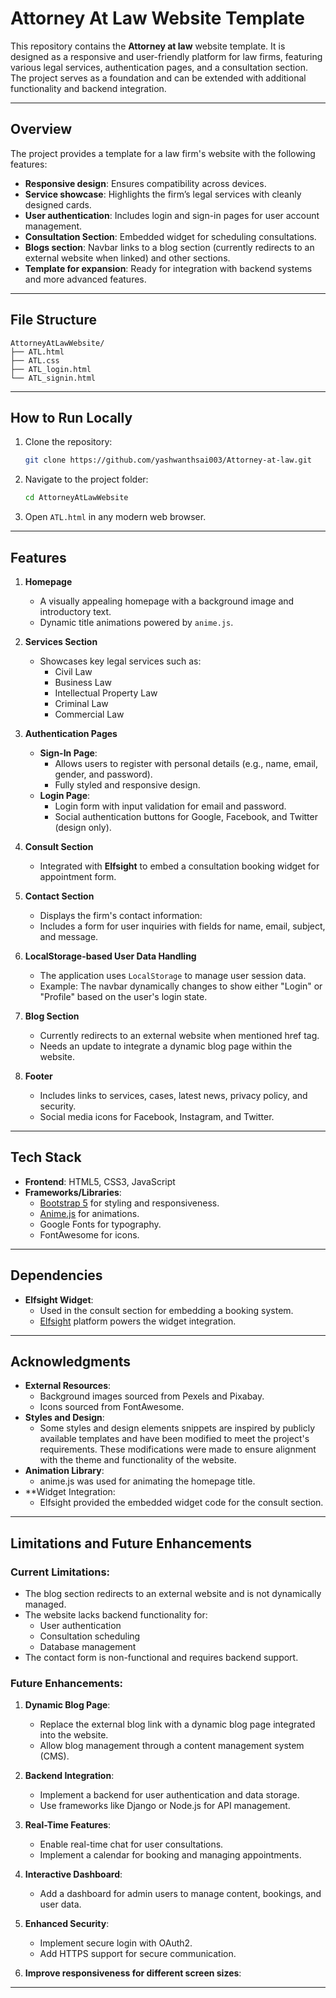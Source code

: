 # Attorney At Law Website Template

This repository contains the **Attorney at law** website template. It is designed as a responsive and user-friendly platform for law firms, featuring various legal services, authentication pages, and a consultation section. The project serves as a foundation and can be extended with additional functionality and backend integration.

---

## Overview
The project provides a template for a law firm's website with the following features:
- **Responsive design**: Ensures compatibility across devices.
- **Service showcase**: Highlights the firm’s legal services with cleanly designed cards.
- **User authentication**: Includes login and sign-in pages for user account management.
- **Consultation Section**: Embedded widget for scheduling consultations.
- **Blogs section**: Navbar links to a blog section (currently redirects to an external website when linked) and other sections.
- **Template for expansion**: Ready for integration with backend systems and more advanced features.

---

## File Structure
```
AttorneyAtLawWebsite/
├── ATL.html         
├── ATL.css           
├── ATL_login.html    
└── ATL_signin.html   
```

---

## How to Run Locally
1. Clone the repository:
   ```bash
   git clone https://github.com/yashwanthsai003/Attorney-at-law.git
   ```
2. Navigate to the project folder:
   ```bash
   cd AttorneyAtLawWebsite
   ```
3. Open `ATL.html` in any modern web browser.

---

## Features

1. **Homepage**
   - A visually appealing homepage with a background image and introductory text.
   - Dynamic title animations powered by `anime.js`.

2. **Services Section**
   - Showcases key legal services such as:
     - Civil Law
     - Business Law
     - Intellectual Property Law
     - Criminal Law
     - Commercial Law
   
3. **Authentication Pages**
   - **Sign-In Page**:
     - Allows users to register with personal details (e.g., name, email, gender, and password).
     - Fully styled and responsive design.
   - **Login Page**:
     - Login form with input validation for email and password.
     - Social authentication buttons for Google, Facebook, and Twitter (design only).

4. **Consult Section**
   - Integrated with **Elfsight** to embed a consultation booking widget for appointment form.
   
5. **Contact Section**
   - Displays the firm's contact information:
   - Includes a form for user inquiries with fields for name, email, subject, and message.

6. **LocalStorage-based User Data Handling**
   - The application uses `LocalStorage` to manage user session data.
   - Example: The navbar dynamically changes to show either "Login" or "Profile" based on the user's login state.

7. **Blog Section**
   - Currently redirects to an external website when mentioned href tag.
   - Needs an update to integrate a dynamic blog page within the website.

8. **Footer**
   - Includes links to services, cases, latest news, privacy policy, and security.
   - Social media icons for Facebook, Instagram, and Twitter.

---

## Tech Stack
- **Frontend**: HTML5, CSS3, JavaScript
- **Frameworks/Libraries**:
  - [Bootstrap 5](https://getbootstrap.com/) for styling and responsiveness.
  - [Anime.js](https://animejs.com/) for animations.
  - Google Fonts for typography.
  - FontAwesome for icons.

---

## Dependencies
- **Elfsight Widget**:
  - Used in the consult section for embedding a booking system.
  - [Elfsight](https://elfsight.com/) platform powers the widget integration.

---

## Acknowledgments
- **External Resources**:
  - Background images sourced from Pexels and Pixabay.
  - Icons sourced from FontAwesome.
- **Styles and Design**:
  - Some styles and design elements snippets are inspired by publicly available templates and have been modified to meet the project's requirements. These modifications were made to ensure alignment with the theme and functionality of the website.
- **Animation Library**:
  - anime.js was used for animating the homepage title.
- **Widget Integration:
  - Elfsight provided the embedded widget code for the consult section.

---

## Limitations and Future Enhancements

### Current Limitations:
- The blog section redirects to an external website and is not dynamically managed.
- The website lacks backend functionality for:
  - User authentication
  - Consultation scheduling
  - Database management
- The contact form is non-functional and requires backend support.

### Future Enhancements:
1. **Dynamic Blog Page**:
   - Replace the external blog link with a dynamic blog page integrated into the website.
   - Allow blog management through a content management system (CMS).
   
2. **Backend Integration**:
   - Implement a backend for user authentication and data storage.
   - Use frameworks like Django or Node.js for API management.

3. **Real-Time Features**:
   - Enable real-time chat for user consultations.
   - Implement a calendar for booking and managing appointments.

4. **Interactive Dashboard**:
   - Add a dashboard for admin users to manage content, bookings, and user data.

5. **Enhanced Security**:
   - Implement secure login with OAuth2.
   - Add HTTPS support for secure communication.

6. **Improve responsiveness for different screen sizes**:
  
---

